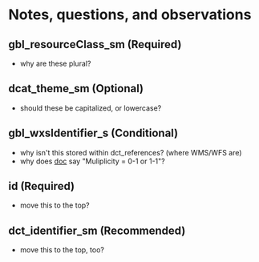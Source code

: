 # Notes, questions, and observations

## gbl_resourceClass_sm (Required)
- why are these plural?

## dcat_theme_sm (Optional)
- should these be capitalized, or lowercase?

## gbl_wxsIdentifier_s (Conditional)
- why isn't this stored within dct_references? (where WMS/WFS are)
- why does [doc](https://opengeometadata.org/docs/ogm-aardvark/wxs-identifier) say "Muliplicity = 0-1 or 1-1"?

## id (Required)
- move this to the top?

## dct_identifier_sm (Recommended)
- move this to the top, too?
